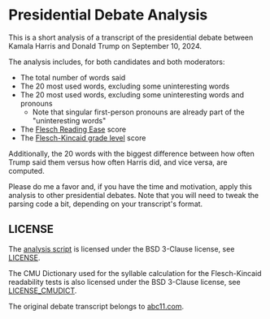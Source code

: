 # Presidential Debate Analysis

This is a short analysis of a transcript of the presidential debate between Kamala Harris and Donald Trump on September 10, 2024.

The analysis includes, for both candidates and both moderators:

- The total number of words said
- The 20 most used words, excluding some uninteresting words
- The 20 most used words, excluding some uninteresting words and pronouns
  - Note that singular first-person pronouns are already part of the "uninteresting words"
- The [Flesch Reading Ease](https://en.wikipedia.org/wiki/Flesch%E2%80%93Kincaid_readability_tests) score
- The [Flesch-Kincaid grade level](https://en.wikipedia.org/wiki/Flesch%E2%80%93Kincaid_readability_tests) score

Additionally, the 20 words with the biggest difference between how often Trump said them versus how often Harris did, and vice versa, are computed.

Please do me a favor and, if you have the time and motivation, apply this analysis to other presidential debates.
Note that you will need to tweak the parsing code a bit, depending on your transcript's format.

## LICENSE

The [analysis script](./debate_anlyz.py) is licensed under the BSD 3-Clause license, see [LICENSE](./LICENSE).

The CMU Dictionary used for the syllable calculation for the Flesch-Kincaid readability tests is also licensed under the BSD 3-Clause license, see [LICENSE_CMUDICT](./LICENSE_CMUDICT).

The original debate transcript belongs to [abc11.com](https://abc11.com/read-harris-trump-presidential-debate-transcript/15289001/).
